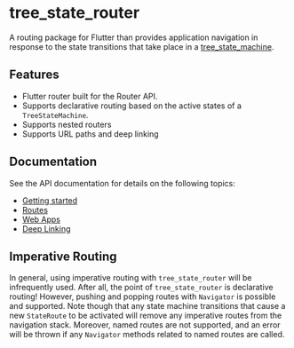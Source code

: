 # tree_state_router

A routing package for Flutter than provides application navigation in response to the state 
transitions that take place in a [tree_state_machine](https://pub.dev/packages/tree_state_machine).


## Features

* Flutter router built for the Router API.
* Supports declarative routing based on the active states of a `TreeStateMachine`.
* Supports nested routers
* Supports URL paths and deep linking

## Documentation
See the API documentation for details on the following topics:

- [Getting started](https://pub.dev/documentation/tree_state_router/latest/topics/Getting%20Started-topic.html)
- [Routes](https://pub.dev/documentation/tree_state_router/latest/topics/Routes-topic.html)
- [Web Apps](https://pub.dev/documentation/tree_state_router/latest/topics/Web%20Apps-topic.html)
- [Deep Linking](https://pub.dev/documentation/tree_state_router/latest/topics/Deep%20Linking-topic.html)


## Imperative Routing 
In general, using imperative routing with `tree_state_router` will be infrequently used. After all,
the point of `tree_state_router` is declarative routing! However, pushing and popping routes with
`Navigator` is possible and supported. Note though that any state machine transitions that cause a 
new `StateRoute` to be activated will remove any imperative routes from the navigation stack. 
Moreover, named routes are not supported, and an error will be thrown if any `Navigator` methods 
related to named routes are called.